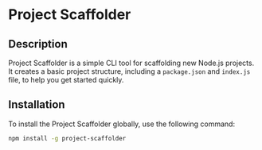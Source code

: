 # Project Scaffolder

## Description

Project Scaffolder is a simple CLI tool for scaffolding new Node.js projects. It creates a basic project structure, including a `package.json` and `index.js` file, to help you get started quickly.

## Installation

To install the Project Scaffolder globally, use the following command:

```sh
npm install -g project-scaffolder
```
